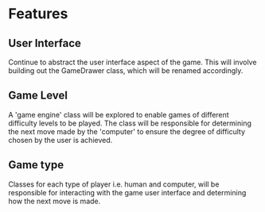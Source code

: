 # Features

## User Interface

Continue to abstract the user interface aspect of the game. This will involve building out the GameDrawer class, which will be renamed accordingly. 

## Game Level

A 'game engine' class will be explored to enable games of different difficulty levels to be played. The class will be responsible for determining the next move made by the 'computer' to ensure the degree of difficulty chosen by the user is achieved.

## Game type

Classes for each type of player i.e. human and computer, will be responsible for interacting with the game user interface and determining how the next move is made.




